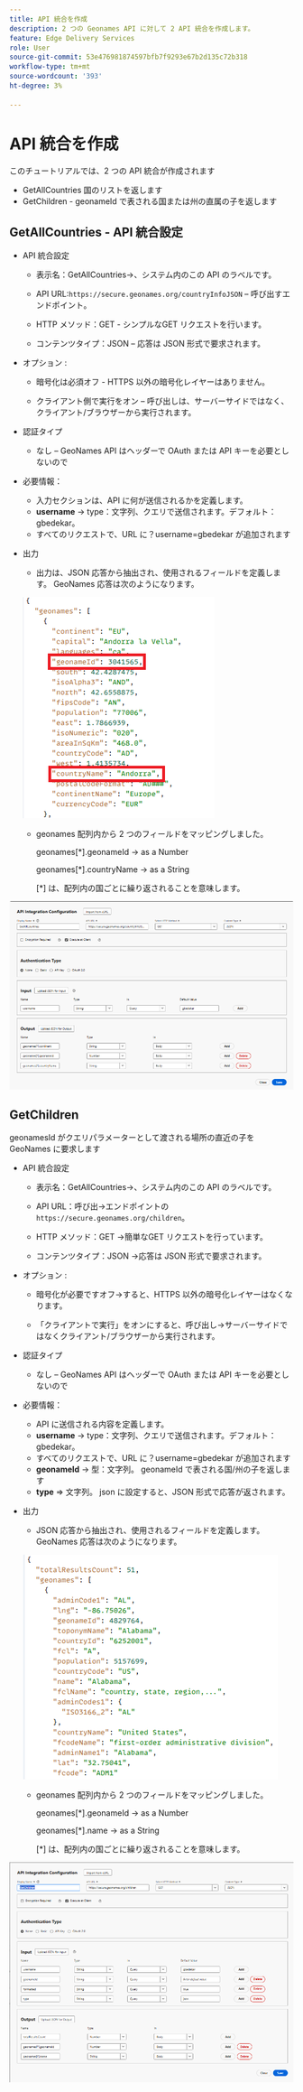 ```yaml
---
title: API 統合を作成
description: 2 つの Geonames API に対して 2 API 統合を作成します。
feature: Edge Delivery Services
role: User
source-git-commit: 53e476981874597bfb7f9293e67b2d135c72b318
workflow-type: tm+mt
source-wordcount: '393'
ht-degree: 3%

---
```



# API 統合を作成

このチュートリアルでは、2 つの API 統合が作成されます

- GetAllCountries 国のリストを返します
- GetChildren - geonameId で表される国または州の直属の子を返します

## GetAllCountries - API 統合設定

- API 統合設定

   - 表示名：GetAllCountries→、システム内のこの API のラベルです。

   - API URL:`https://secure.geonames.org/countryInfoJSON` – 呼び出すエンドポイント。

   - HTTP メソッド：GET - シンプルなGET リクエストを行います。

   - コンテンツタイプ：JSON – 応答は JSON 形式で要求されます。

- オプション :

   - 暗号化は必須オフ - HTTPS 以外の暗号化レイヤーはありません。

   - クライアント側で実行をオン – 呼び出しは、サーバーサイドではなく、クライアント/ブラウザーから実行されます。
- 認証タイプ
   - なし – GeoNames API はヘッダーで OAuth または API キーを必要としないので
- 必要情報：
   - 入力セクションは、API に何が送信されるかを定義します。
   - **username** → type：文字列、クエリで送信されます。デフォルト：gbedekar。
   - すべてのリクエストで、URL に？username=gbedekar が追加されます
- 出力
   - 出力は、JSON 応答から抽出され、使用されるフィールドを定義します。
GeoNames 応答は次のようになります。

  ![json-response](assets/geonames-data.png)
   - geonames 配列内から 2 つのフィールドをマッピングしました。

     geonames[*].geonameId → as a Number

     geonames[*].countryName → as a String

     [*] は、配列内の国ごとに繰り返されることを意味します。



![get-all-countries](assets/api-integration.png)


## GetChildren

geonamesId がクエリパラメーターとして渡される場所の直近の子を GeoNames に要求します

- API 統合設定

   - 表示名：GetAllCountries→、システム内のこの API のラベルです。

   - API URL：呼び出→エンドポイントの `https://secure.geonames.org/children`。

   - HTTP メソッド：GET →簡単なGET リクエストを行っています。

   - コンテンツタイプ：JSON →応答は JSON 形式で要求されます。

- オプション :

   - 暗号化が必要ですオフ→すると、HTTPS 以外の暗号化レイヤーはなくなります。

   - 「クライアントで実行」をオンにすると、呼び出し→サーバーサイドではなくクライアント/ブラウザーから実行されます。
- 認証タイプ
   - なし – GeoNames API はヘッダーで OAuth または API キーを必要としないので
- 必要情報：
   - API に送信される内容を定義します。
   - **username** → type：文字列、クエリで送信されます。デフォルト：gbedekar。
   - すべてのリクエストで、URL に？username=gbedekar が追加されます
   - **geonameId** -> 型：文字列。 geonameId で表される国/州の子を返します
   - **type** => 文字列。 json に設定すると、JSON 形式で応答が返されます。
- 出力
   - JSON 応答から抽出され、使用されるフィールドを定義します。
GeoNames 応答は次のようになります。

  ![json-response](assets/child-elements-data.png)
   - geonames 配列内から 2 つのフィールドをマッピングしました。

     geonames[*].geonameId → as a Number

     geonames[*].name → as a String

     [*] は、配列内の国ごとに繰り返されることを意味します。


![get-children](assets/get-children-api-integration.png)
